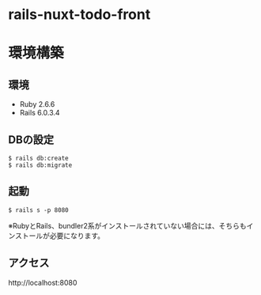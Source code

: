 # rails-nuxt-todo-front

# 環境構築

## 環境

- Ruby 2.6.6
- Rails 6.0.3.4

## DBの設定

```
$ rails db:create
$ rails db:migrate
```

## 起動

```
$ rails s -p 8080
```

※RubyとRails、bundler2系がインストールされていない場合には、そちらもインストールが必要になります。

## アクセス

http://localhost:8080

